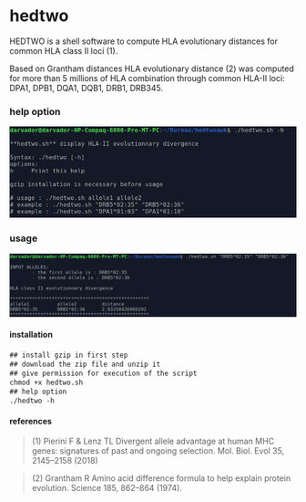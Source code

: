 # hedtwo
HEDTWO is a shell software to compute HLA evolutionary distances for common HLA class II loci (1).

Based on Grantham distances HLA evolutionary distance (2) was computed for more than 5 millions of HLA combination through common HLA-II loci: DPA1, DPB1, DQA1, DQB1, DRB1, DRB345.

### help option
![res](https://github.com/cdesterke/hedtwo/blob/main/help.png)


### usage
![res](https://github.com/cdesterke/hedtwo/blob/main/test.png)


#### installation

```
## install gzip in first step
## download the zip file and unzip it
## give permission for execution of the script
chmod +x hedtwo.sh
## help option
./hedtwo -h
```
#### references

> (1) Pierini F & Lenz TL Divergent allele advantage at human MHC genes: signatures of past and ongoing selection. Mol. Biol. Evol 35, 2145–2158 (2018)

> (2) Grantham R Amino acid difference formula to help explain protein evolution. Science 185, 862–864 (1974).
